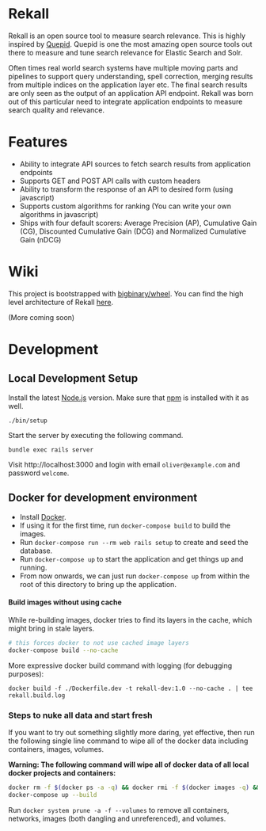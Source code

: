 # Rekall

Rekall is an open source tool to measure search relevance. This is highly inspired by [Quepid](https://github.com/o19s/quepid). Quepid is one the most amazing open source tools out there to measure and tune search relevance for Elastic Search and Solr. 

Often times real world search systems have multiple moving parts and pipelines to support query understanding, spell correction, merging results from multiple indices on the application layer etc. The final search results are only seen as the output of an application API endpoint. Rekall was born out of this particular need to integrate application endpoints to measure search quality and relevance.

# Features
* Ability to integrate API sources to fetch search results from application endpoints
* Supports GET and POST API calls with custom headers
* Ability to transform the response of an API to desired form (using javascript)
* Supports custom algorithms for ranking (You can write your own algorithms in javascript)
* Ships with four default scorers: Average Precision (AP), Cumulative Gain (CG), Discounted Cumulative Gain (DCG) and Normalized Cumulative Gain (nDCG)

# Wiki
This project is bootstrapped with [bigbinary/wheel](https://github.com/bigbinary/wheel).
You can find the high level architecture of Rekall [here](https://github.com/sony-mathew/rekall/blob/main/docs/high-level-architecture.png).

(More coming soon)

# Development
## Local Development Setup

Install the latest [Node.js](https://nodejs.org) version.
Make sure that [npm](https://www.npmjs.com/) is installed with it as well.

```
./bin/setup
```

Start the server by executing the following command.

```
bundle exec rails server
```

Visit http://localhost:3000 and login with email `oliver@example.com` and password `welcome`.


## Docker for development environment

* Install [Docker](https://docs.docker.com/get-docker/).
* If using it for the first time, run `docker-compose build` to build the images.
* Run `docker-compose run --rm web rails setup` to create and seed the database.
* Run `docker-compose up` to start the application and get things up and running.
* From now onwards, we can just run `docker-compose up` from within the root of this directory to bring up the application.


#### Build images without using cache

While re-building images, docker tries to find its layers in the cache, which might bring in stale layers.

```bash
# this forces docker to not use cached image layers
docker-compose build --no-cache
```

More expressive docker build command with logging (for debugging purposes):

```
docker build -f ./Dockerfile.dev -t rekall-dev:1.0 --no-cache . | tee rekall.build.log
```


### Steps to nuke all data and start fresh

If you want to try out something slightly more daring, yet effective, then run the following single line command to wipe all of the docker data including containers, images, volumes. 

**Warning: The following command will wipe all of docker data of all local docker projects and containers:**

```bash
docker rm -f $(docker ps -a -q) && docker rmi -f $(docker images -q) && docker volume rm -f $(docker volume ls -q)
docker-compose up --build
```
Run `docker system prune -a -f --volumes` to remove all containers, networks, images (both dangling and unreferenced), and volumes.
